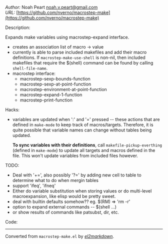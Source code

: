 *Author:* Noah Peart <noah.v.peart@gmail.com><br>
*URL:* [https://github.com/nverno/macrostep-make](https://github.com/nverno/macrostep-make)<br>

Description:

Expands make variables using macrostep-expand interface.

- creates an association list of macro -> value
- currently is able to parse included makefiles and add their macro
  definitions. If `macrostep-make-use-shell` is non-nil, then included
  makefiles that require the $(shell) command can be found by calling
  `shell-file-name`.
- macrostep interface:
	+ macrostep-sexp-bounds-function
	+ macrostep-sexp-at-point-function
	+ macrostep-environment-at-point-function
	+ macrostep-expand-1-function
	+ macrostep-print-function

Hacks:
- variables are updated when ':' and '=' pressed -- these actions that are
  defined in `make-mode` to keep track of macros/targets. Therefore, it is
  quite possible that variable names can change without tables being updated.

  **To sync variables with their definitions**, call
  `makefile-pickup-everthing` (defined in `make-mode`) to update all targets
  and macros defined in the file. This won't update variables from included
  files however.

TODO:
- Deal with '+=', also possibly '?=' by adding new cell to table
  to determine what to do when mergin tables
- support 'ifeq', 'ifneq'
- Either do variable substitution when storing values or do multi-level
  macroexpansion, like elisp would be pretty sweet.
- deal with builtin defaults somehow?? eg. $(RM) => 'rm -r'
- option to expand external commands -- $(shell ...)
- or show results of commands like patsubst, dir, etc.

Code:


---
Converted from `macrostep-make.el` by [*el2markdown*](https://github.com/Lindydancer/el2markdown).
